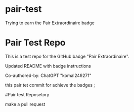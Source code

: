 # pair-test
Trying to earn the Pair Extraordinaire badge


# Pair Test Repo

This is a test repo for the GitHub badge "Pair Extraordinaire".


Updated README with badge instructions

Co-authored-by: ChatGPT "komal249271"

this pair tet commit for achieve the badges ;

#Pair test Reposetory 

make a  pull request
